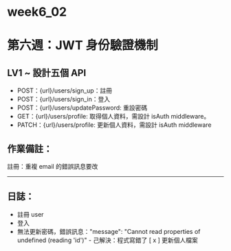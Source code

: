 # week6_02

# 第六週：JWT 身份驗證機制

## LV1 ~ 設計五個 API

-   POST：{url}/users/sign_up：註冊
-   POST：{url}/users/sign_in：登入
-   POST：{url}/users/updatePassword: 重設密碼
-   GET：{url}/users/profile: 取得個人資料，需設計 isAuth middleware。
-   PATCH：{url}/users/profile: 更新個人資料，需設計 isAuth middleware

## 作業備註：

註冊：重複 email 的錯誤訊息要改

---

## 日誌：

-   註冊 user
-   登入
-   無法更新密碼，錯誤訊息："message": "Cannot read properties of undefined (reading 'id')" - 己解決：程式寫錯了
    [ x ] 更新個人檔案
